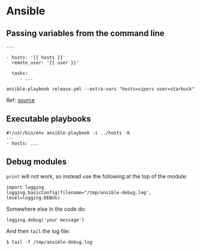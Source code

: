 Ansible
=======


## Passing variables from the command line

```
---

- hosts: '{{ hosts }}'
  remote_user: '{{ user }}'

  tasks:
     - ...
```

```
ansible-playbook release.yml --extra-vars "hosts=vipers user=starbuck"
```

Ref: [source](http://docs.ansible.com/ansible/playbooks_variables.html#passing-variables-on-the-command-line)


## Executable playbooks

```
#!/usr/bin/env ansible-playbook -i ../hosts -K
---
- hosts: ...
```

## Debug modules

`print` will not work, so instead use the following at the top of the module:

```
import logging
logging.basicConfig(filename="/tmp/ansible-debug.log', level=logging.DEBUG)
```

Somewhere else in the code do:
```
logging.debug('your message')
```

And then `tail` the log file:
```
$ tail -f /tmp/ansible-debug.log
```
